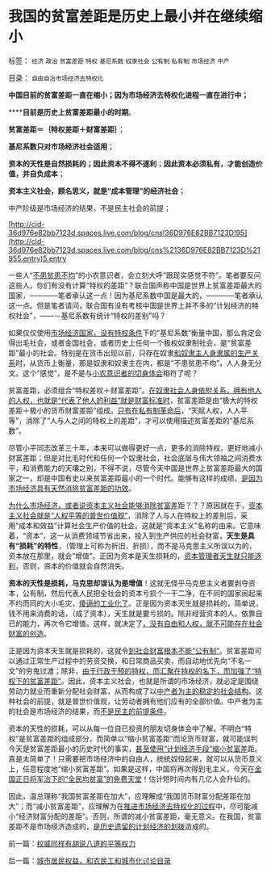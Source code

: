 # 我国的贫富差距是历史上最小并在继续缩小

标签： `经济` `政治` `贫富差距` `特权` `基尼系数` `奴隶社会` `公有制` `私有制` `市场经济` `中产` 

目录： `自由自治市场经济去特权化`

**中国目前的贫富差距一直在缩小；因为市场经济去特权化进程一直在进行中；**

******目前是历史上贫富差距最小的时期**。

**贫富差距＝｛特权差距＋财富差距｝**；

**基尼系数只对市场经济社会适用**；

**资本的天性是自然损耗的；因此资本不得不逐利**；**因此资本必须私有，才能创造价值，并自负成本**；

**资本主义社会，顾名思义，就是“成本管理”的经济社会**；

中产阶级是市场经济的结果，不是民主社会的前提；



[http://cid-36d976e82bb7123d.spaces.live.com/blog/cns!36D976E82BB7123D!95](http://cid-36d976e82bb7123d.spaces.live.com/blog/cns%2136D976E82BB7123D%21955.entry)5.entry

一些人“[不患贫患不均](../../../2009/2/7/“不患贫而患不均”是伪公平，是特权化，社会等级化.md)”的小农意识者，会立刻大呼“跟现实感觉不符”。笔者要反问这些人，你们有没有计算“特权的差距”？联合国声称中国是世界上贫富差距最大的国家，————笔者承认这一点！因为基尼系数中国是最大的，————笔者承认这一点。但是笔者请问，联合国有没有考核中国是世界上并不多的“计划经济的特权社会”，——－基尼系数有统计“特权的差别”吗？

如果仅仅使用[市场经济国家，没有特权条件](../../../2009/10/30/资本主义和公民主义，和社会特权.md)下的“基尼系数”衡量中国，那么肯定会得出毛社会，或者金国社会，或者历史上任何一个极权奴隶制社会，是“贫富差距”最小的社会。特别是在货币出现以前，只存在奴隶[和奴隶主人身隶属的生产关系](../../../2010/1/20/奴隶社会传统文化传承的三个因素.md)时，从货币上衡量，那是奴隶和奴隶主在内，都是“不患贫患不均”，人人身无分文。这个“感觉”，是不是与[小农意识者的切身体会](../../../2009/11/14/小农历史经济中形成的“一无所有”的小农意识.md)相符了呢？

贫富差距，必须组合“特权差权＋财富差距”。[在奴隶社会人身依附关系，拥有他人的人权，也就是“代表了他人的利益”就是财富标准时](../../../2009/12/8/奴隶社会中的财富衡量标准.md)，贫富差距是由“极大的特权差距＋极小的货币财富差距”组成。[只有在私有制革命后](http://blog.sina.com.cn/s/blog_5563a64d0100fr7q.html)，“天赋人权，人人平等”，消除了“人与人之间的特权上的差距”，才可以使用描述贫富差距的“基尼系数”。

尽管小平同志改革三十年，本来可以做得更好一点，更多的消除特权，更好地减小财富差距；但是对比毛时代和任何一个奴隶社会，社会底层与伟大领袖之间消费水平，和消费能力的天壤之别，不得不说，尽管今天中国是世界上贫富差距最大的国家之一，却是中国有史以来贫富差距最小的一个时代。能够有这样的成绩，[是因为市场经济具有天然消除贫富差距的功效](../../../2009/11/28/从工作福利消除贫富差距看公有制的低效率.md)。

[为什么市场经济，或者说资本主义社会能够消除贫富差](../../../2009/11/24/为什么市场经济能消除贫富差距.md)距？？？原因就在于，[资本主义社会就是“人权平等的普世价值观”](../../../2009/10/30/社会主义，资本主义和公民主义.md)，消除了人与人在特权上的差别后，采用“成本和效益”计算社会生产价值的社会。这就是“资本主义”名称的由来。它意味着，“资本”，这一从消费领域节省出来，投入到生产供应的社会财富，**天生是具有“损耗”的特性**，（管理上可称为折旧，折损），而不是马克思主义所误以为的，资本放在那里，就会“增值”。正因为资本是天生损耗的，[资本管理者天生就只能逐利](../../../2009/11/9/“资本逐利”是人类行为第三个次级需求本能.md)，否则，资本的价值就会自然消失。

**资本的天性是损耗，马克思却误认为是增值**！这就无怪乎马克思主义者要剥夺资本，公有制，然后代表人民把全社会的资本亏损个一干二净，在不同的国家闹起来不约而同的大小毛灾，[傻逼的工业化了](../../../2009/8/2/工业化一定创造价值吗.md)。正是因为资本天生就是损耗的，简单说，钱不用来消费的话，（成了资本），天生就是要亏损的。除非经营资本的人，依靠自已的能力，再次令它增值。这样，就决定了[，没有自由和人权，就不可能存在社会财富的创造](../../../2009/6/26/自由是社会财富生产的源泉，左派注定是乌托邦.md)。

正是因为资本天生就是损耗的，这就令[到社会财富根本不能“公有制”](http://darthvad.blog.sohu.com/129535295.html)。贫富差距可以通过正常生产过程中的劳资交换，和日常商品买卖，而自动地优先向“不名一文”的穷鬼过渡；除非，[由于行政干预的特权，而汇聚在特权的名下，而加强了“特权下的贫富差距”](../../../2009/4/6/“市场不理性”道德借口操纵利益剥夺和财富转移.md)。因此，资本主义社会，也就是所谓的市场经济，就必定是围绕劳动力就业而重新分配社会财富，从而构成了以[中产者为主的稳定的社会结构](../../../2008/7/20/为什么中产者为主的社会很稳定.md)。这种社会的前提，就是普世价值观，让劳动者拥有他们应有的全部价值。中产者为主的社会是市场经济的结果，而[不是民主的前提条件](../../../2010/3/2/“物质供应极大丰富才能讲民主“.md)。

资本的天性的损耗，可以从每一位自已投资的朋友切身体会中了解。不明白“特权”是贫富差距的组成部分，而简单以“缩小贫富差距”而论货币财富，就可能误判今天是贫富差距最小的历史时代的事实，[甚至使用“计划经济手段”缩小贫富差](../../../2009/9/16/公有制计划经济是造成贫富差距的原因.md)距。真是太简单了！只需要把市场经济中的自由人，统统奴役起来，就可以从货币意义上，任意程度地“缩小贫富差距”。如果是这样，中国将再次得到毛主义，今天在[金国正日将军治下的“全民均贫富”的免费天堂](../../../2009/6/3/朝鲜是个天堂，衣食住行减肥死都免费.md)！估计短时间内有几亿人会升仙的。

因此，温总理称“我国贫富差距在加大”，应理解成“我国货币财富分配差距在加大”；而“减小贫富差距”，应理解为在[推进市场经济去特权化的过程](../../../2009/7/29/阻碍中国深入改革的最顽固利益集团.md)中，尽可能减小“经济财富分配的差距”。否则，所谓的减小贫富差距，毫无意义。在我国，贫富差距不是市场经济造成的，[是历史遗留的计划经济的划拨](../../../2009/8/14/计划经济的划拨是寻租腐败之源.md)造成的。

前一篇：[权威同样有胡说八道的平等权力](../../../2010/3/5/权威同样有胡说八道的平等权力.md)

后一篇：[城市居民权益，和农民工和城市化讨论目录](../../../2010/3/5/城市居民权益，和农民工和城市化讨论目录.md)